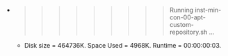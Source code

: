 * >>>>>>>>> Running inst-min-con-00-apt-custom-repository.sh ...
  * Disk size = 464736K. Space Used = 4968K. Runtime = 00:00:00:03.

